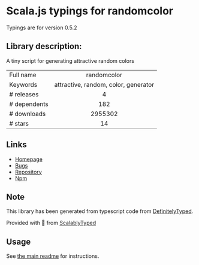 
# Scala.js typings for randomcolor

Typings are for version 0.5.2

## Library description:
A tiny script for generating attractive random colors

|                    |                 |
| ------------------ | :-------------: |
| Full name          | randomcolor |
| Keywords           | attractive, random, color, generator |
| # releases         | 4 |
| # dependents       | 182 |
| # downloads        | 2955302 |
| # stars            | 14 |

## Links
- [Homepage](https://randomcolor.lllllllllllllllll.com/)
- [Bugs](https://github.com/davidmerfield/randomColor/issues)
- [Repository](https://github.com/davidmerfield/randomColor)
- [Npm](https://www.npmjs.com/package/randomcolor)
    


## Note
This library has been generated from typescript code from [DefinitelyTyped](https://definitelytyped.org).

Provided with :purple_heart: from [ScalablyTyped](https://github.com/oyvindberg/ScalablyTyped)

## Usage
See [the main readme](../../readme.md) for instructions.


